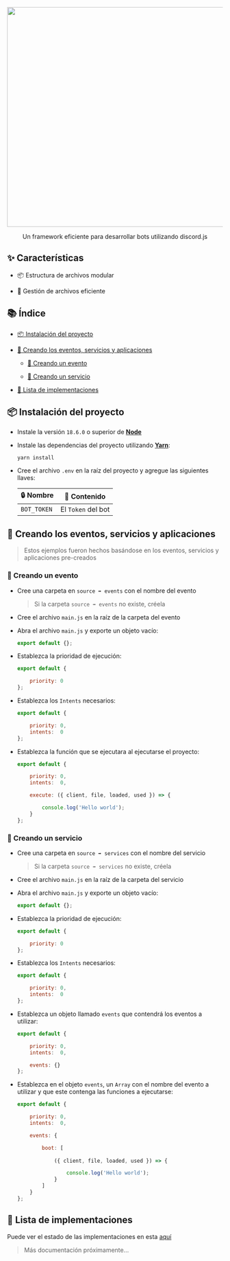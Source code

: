 <div align='center'>
    <img src='https://i.ibb.co/CKz4kQQ/logo.png' width='512' />
    <p>
        Un framework eficiente para desarrollar bots utilizando discord.js
    </p>
</div>

## ✨ Características

- 📦 Estructura de archivos modular

- 🧽 Gestión de archivos eficiente

## 📚 Índice

- [📦 Instalación del proyecto](https://github.com/theMarzon/Dynamoon#-instalación-del-proyecto)

- [🧱 Creando los eventos, servicios y aplicaciones](https://github.com/theMarzon/Dynamoon#-creando-los-eventos-servicios-y-aplicaciones)

    - [🎯 Creando un evento](https://github.com/theMarzon/Dynamoon#-creando-un-evento)

    - [📡 Creando un servicio](https://github.com/theMarzon/Dynamoon#-creando-un-servicio)

- [🚚 Lista de implementaciones](https://github.com/theMarzon/Dynamoon#-lista-de-implementaciones)

## 📦 Instalación del proyecto

- Instale la versión ``18.6.0`` o superior de [**Node**](https://nodejs.org)

- Instale las dependencias del proyecto utilizando [**Yarn**](https://yarnpkg.com):
  
    ```sh-session
    yarn install
    ```

- Cree el archivo ``.env`` en la raíz del proyecto y agregue las siguientes llaves:

    | 🔒 Nombre   | 🔑 Contenido       |
    |-------------|--------------------|
    | `BOT_TOKEN` | El `Token` del bot |

## 🧱 Creando los eventos, servicios y aplicaciones

> Estos ejemplos fueron hechos basándose en los eventos, servicios y aplicaciones pre-creados

### 🎯 Creando un evento

- Cree una carpeta en ``source ➡ events`` con el nombre del evento

    > Si la carpeta ``source ➡ events`` no existe, créela

- Cree el archivo ``main.js`` en la raíz de la carpeta del evento

- Abra el archivo ``main.js`` y exporte un objeto vacío:

    ```js
    export default {};
    ```

- Establezca la prioridad de ejecución:

    ```js
    export default {

        priority: 0
    };
    ```

- Establezca los ``Intents`` necesarios:

    ```js
    export default {

        priority: 0,
        intents:  0
    };
    ```

- Establezca la función que se ejecutara al ejecutarse el proyecto:

    ```js
    export default {

        priority: 0,
        intents:  0,

        execute: ({ client, file, loaded, used }) => {

            console.log('Hello world');
        }
    };
    ```

### 📡 Creando un servicio

- Cree una carpeta en ``source ➡ services`` con el nombre del servicio

    > Si la carpeta ``source ➡ services`` no existe, créela

- Cree el archivo ``main.js`` en la raíz de la carpeta del servicio

- Abra el archivo ``main.js`` y exporte un objeto vacío:

    ```js
    export default {};
    ```

- Establezca la prioridad de ejecución:

    ```js
    export default {

        priority: 0
    };
    ```

- Establezca los ``Intents`` necesarios:

    ```js
    export default {

        priority: 0,
        intents:  0
    };
    ```

- Establezca un objeto llamado ``events`` que contendrá los eventos a utilizar:

    ```js
    export default {

        priority: 0,
        intents:  0,

        events: {}
    };

- Establezca en el objeto ``events``, un ``Array`` con el nombre del evento a utilizar y que este contenga las funciones a ejecutarse:

    ```js
    export default {

        priority: 0,
        intents:  0,

        events: {

            boot: [
                
                ({ client, file, loaded, used }) => {

                    console.log('Hello world');
                }
            ]
        }
    };
    ```

## 🚚 Lista de implementaciones

Puede ver el estado de las implementaciones en esta [aquí](https://themarzon.notion.site/3a93960b980b484780c38e8c9aa360e1)

> Más documentación próximamente...
